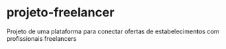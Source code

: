 # projeto-freelancer
Projeto de uma plataforma para conectar ofertas de estabelecimentos com profissionais freelancers
